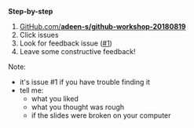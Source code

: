 **Step-by-step**

1. [GitHub.com/**adeen-s/github-workshop-20180819**]
1. Click issues
1. Look for feedback issue ([#1])
1. Leave some constructive feedback!

[GitHub.com/**adeen-s/github-workshop-20180819**]: https://github.com/adeen-s/github-workshop-20180819
[#1]: https://github.com/adeen-s/github-workshop-20180819/issues/1

Note:
- it's issue #1 if you have trouble finding it
- tell me:
    - what you liked
    - what you thought was rough
    - if the slides were broken on your computer
